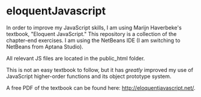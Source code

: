 # eloquentJavascript

In order to improve my JavaScript skills, I am using Marijn Haverbeke's textbook, "Eloquent JavaScript." This repository is a collection of the chapter-end exercises. I am using the NetBeans IDE (I am switching to NetBeans from Aptana Studio).

All relevant JS files are located in the public_html folder.

This is not an easy textbook to follow, but it has _greatly_ improved my use of JavaScript higher-order functions and its object prototype system.

A free PDF of the textbook can be found here: http://eloquentjavascript.net/.
